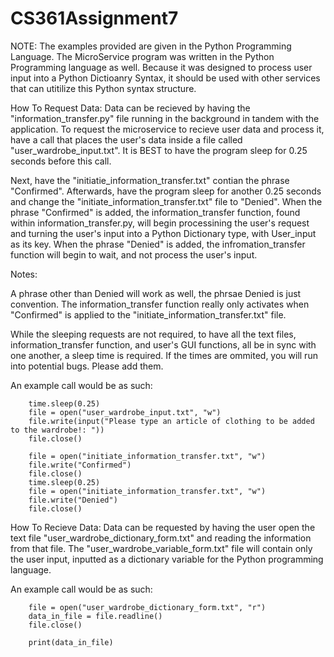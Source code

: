# CS361Assignment7

NOTE: The examples provided are given in the Python Programming Language. The MicroService program was written in the Python Programming language as well. Because it was designed to process user input into a Python Dictioanry Syntax, it should be used with other services that can utitilize this Python syntax structure. 

How To Request Data: Data can be recieved by having the "information_transfer.py" file running in the background in tandem with the application. 
To request the microservice to recieve user data and process it, have a call that places the user's data inside a file called "user_wardrobe_input.txt". It is BEST to have the program sleep for 0.25 seconds before this call.

Next, have the "initiatie_information_transfer.txt" contian the phrase "Confirmed". 
Afterwards, have the program sleep for another 0.25 seconds and change the "initiate_information_transfer.txt" file to "Denied".
When the phrase "Confirmed" is added, the information_transfer function, found within information_transfer.py, will begin processining the user's request and turning the user's input into a Python Dictionary type, with User_input as its key. 
When the phrase "Denied" is added, the infromation_transfer function will begin to wait, and not process the user's input. 

Notes: 

A phrase other than Denied will work as well, the phrsae Denied is just convention. The information_transfer function really only activates when "Confirmed" is applied to the "initiate_information_transfer.txt" file. 

While the sleeping requests are not required, to have all the text files, information_transfer function, and user's GUI functions, all be in sync with one another, a sleep time is required. If the times are ommited, you will run into potential bugs. Please add them.  

An example call would be as such: 
        
        time.sleep(0.25)
        file = open("user_wardrobe_input.txt", "w")
        file.write(input("Please type an article of clothing to be added to the wardrobe!: "))
        file.close() 

        file = open("initiate_information_transfer.txt", "w")
        file.write("Confirmed")
        file.close() 
        time.sleep(0.25)
        file = open("initiate_information_transfer.txt", "w")
        file.write("Denied")
        file.close() 



How To Recieve Data: Data can be requested by having the user open the text file "user_wardrobe_dictionary_form.txt" and reading the information from that file. The "user_wardrobe_variable_form.txt" file will contain only the user input, inputted as a dictionary variable for the Python programming language.

An example call would be as such: 

        file = open("user_wardrobe_dictionary_form.txt", "r")
        data_in_file = file.readline()
        file.close()

        print(data_in_file)
  

